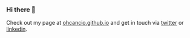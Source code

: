 ### Hi there 👋

Check out my page at [ohcancio.github.io](ohcancio.github.io) and get in touch via [twitter](https://twitter.com/ohCancio) or [linkedin](https://www.linkedin.com/in/ricardo-c%C3%A2ncio-silva-43860830/).
